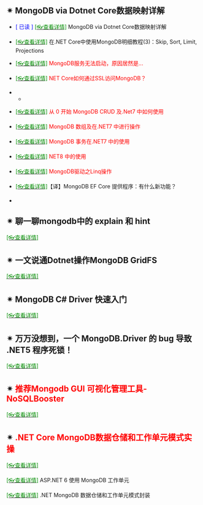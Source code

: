 <br/>

## ✴ MongoDB via Dotnet Core数据映射详解

- <span style='color:Blue'>[ 已读 ]</span> [<span style='color:#008B00'>[👓查看详情]</span>](https://mp.weixin.qq.com/s?__biz=MjM5MzI5Mzg1OA==&mid=2247484434&idx=2&sn=66bd1ed37ec67ba9a6eaa6a7c702495a&chksm=a698775f91effe494fe42bcae63d51237eacaf652bba0f87a6ad2226fc79f7e640b117b5930e&mpshare=1&scene=23&srcid=0121Poa2oN6afdldcNnbTX3i&sharer_sharetime=1611212821609&sharer_shareid=59de2f213c6a6639f6a4600116f6fabf#rd ':target=_blank') MongoDB via Dotnet Core数据映射详解

- [<span style='color:#008B00'>[👓查看详情]</span>](https://mp.weixin.qq.com/s?__biz=MjM5MzI5Mzg1OA==&mid=2247485365&idx=3&sn=18b5ae23addf703af3a326e455d08f96&chksm=a69874f891effdee2fae6f6b41c6a18dce9f083a408cdbb462a23f716a8eb9cbc6a13c77cd09&mpshare=1&scene=23&srcid=0126ehEuSAEVliN8xeJqLxtV&sharer_sharetime=1611629176124&sharer_shareid=59de2f213c6a6639f6a4600116f6fabf#rd ':target=_blank') 在.NET Core中使用MongoDB明细教程(3)：Skip, Sort, Limit, Projections

- [<span style='color:#008B00'>[👓查看详情]</span>](https://mp.weixin.qq.com/s?__biz=MzAwNTMxMzg1MA==&mid=2654087429&idx=7&sn=3339e93801a2fffad215e2db17671cfc&chksm=80d80d50b7af84463f33f6e5ca274410d7c91ab88596e6387e238db54e2cd6bf03c24cc2687b&mpshare=1&scene=23&srcid=0107Ep11InMkxaZgt5DdIvvm&sharer_sharetime=1641533810506&sharer_shareid=59de2f213c6a6639f6a4600116f6fabf#rd ':target=_blank') <span style='color:red'>MongoDB服务无法启动，原因居然是...</span>

- [<span style='color:#008B00'>[👓查看详情]</span>](https://mp.weixin.qq.com/s?__biz=MzAwNTMxMzg1MA==&mid=2654094974&idx=3&sn=cf846ddb92abe93ecf80e67fc2753d6c&chksm=80d8622bb7afeb3d1027d234774f71d65bdc4ac27c1beefefe92bdac0055dda940fcd0ad2eb7&mpshare=1&scene=23&srcid=1210YNjuHvBPujR0L7cwz0wC&sharer_sharetime=1670645625710&sharer_shareid=a6c83a6b87e114417312bf85e473adcb#rd ':target=_blank') <span style='color:red'>NET Core如何通过SSL访问MongoDB？</span>

- -

- [<span style='color:#008B00'>[👓查看详情]</span>](https://mp.weixin.qq.com/s/cDuO_knqW75FX7D3SaKfNw ':target=_blank') <span style='color:red'>从 0 开始 MongoDB CRUD 及.Net7 中如何使用</span>

- [<span style='color:#008B00'>[👓查看详情]</span>](https://mp.weixin.qq.com/s/n4uD8UTWvwpvJdyi-hAfxA ':target=_blank') <span style='color:red'>MongoDB 数组及在.NET7 中进行操作</span>

- [<span style='color:#008B00'>[👓查看详情]</span>](https://mp.weixin.qq.com/s/t3ye73k7n2ffFnddbv8oPg ':target=_blank') <span style='color:red'>MongoDB 事务在.NET7 中的使用</span>

- [<span style='color:#008B00'>[👓查看详情]</span>](https://learn.microsoft.com/zh-cn/aspnet/core/tutorials/first-mongo-app?view=aspnetcore-8.0&tabs=visual-studio ':target=_blank') <span style='color:red'>NET8 中的使用</span>

- [<span style='color:#008B00'>[👓查看详情]</span>](https://mp.weixin.qq.com/s?__biz=MzAwNTMxMzg1MA==&mid=2654097677&idx=6&sn=edaf3f77d2d27846052eb07b40273e6c&chksm=80d87558b7affc4e8a03a517dcddc5b692d5306488f5d4171e9c5a9c8948bb979191fabda428&mpshare=1&scene=23&srcid=10238qzwzyCYFh3sSrwXWPXL&sharer_shareinfo=f7162106f3ccf91352563a1818358071&sharer_shareinfo_first=f7162106f3ccf91352563a1818358071#rd ':target=_blank') <span style='color:red'>MongoDB驱动之Linq操作</span>

- [<span style='color:#008B00'>[👓查看详情]</span>](https://mp.weixin.qq.com/s?__biz=MzU4MzIyNDA0MQ==&mid=2247529060&idx=1&sn=5bb5d2f17598fc9ae9e067b373d65d71&chksm=fc7f0366788d02e36d647dd2f4a36c64ad9ca0e3bd4a43ebf65fd2438359b72a9a0ff24d4f61&mpshare=1&scene=23&srcid=0202RxY5w3K77Jgs7d05ONEv&sharer_shareinfo=deaa0647527106c483fcbf7678416b16&sharer_shareinfo_first=deaa0647527106c483fcbf7678416b16#rd ':target=_blank')【译】MongoDB EF Core 提供程序：有什么新功能？

- 

## ✴ 聊一聊mongodb中的 explain 和 hint

[<span style='color:#008B00'>[👓查看详情]</span>](https://mp.weixin.qq.com/s?__biz=MjM5MzI5Mzg1OA==&mid=2247486715&idx=1&sn=6cf0654e48c3636f577b7071db5e76d7&chksm=a6987fb691eff6a060dd019e449a96b66924242a108abe37435082c55ccd3e21fac909a93635&mpshare=1&scene=23&srcid=0126qfg5KbexMQ2l1p5MVL5G&sharer_sharetime=1611629724268&sharer_shareid=59de2f213c6a6639f6a4600116f6fabf#rd ':target=_blank') 

## ✴ 一文说通Dotnet操作MongoDB GridFS

[<span style='color:#008B00'>[👓查看详情]</span>](https://mp.weixin.qq.com/s?__biz=MjM5MzI5Mzg1OA==&mid=2247489534&idx=4&sn=4822762dae20acb4a57e666d5bf61809&chksm=a69864b391efeda516017d27fb17c827b01ed7e81da0f872851a56dbe4e63fc4e5af242b242e&mpshare=1&scene=23&srcid=0412iCb8ajUbnTt3bv0Df4Zh&sharer_sharetime=1618191965408&sharer_shareid=59de2f213c6a6639f6a4600116f6fabf#rd ':target=_blank') 

## ✴ MongoDB C# Driver 快速入门

[<span style='color:#008B00'>[👓查看详情]</span>](https://mp.weixin.qq.com/s?__biz=MjM5MzI5Mzg1OA==&mid=2247490616&idx=3&sn=e5b12e4063f2113a7b3f7c11d7046cf5&chksm=a6986f7591efe6639663e7ee6e8d0ab23c44084bb7651d3615e67de94a20eff091dd599d0305&mpshare=1&scene=23&srcid=0803GZ2SMfPA09hVBhXU8kgW&sharer_sharetime=1628005756352&sharer_shareid=59de2f213c6a6639f6a4600116f6fabf#rd ':target=_blank') 

## ✴ 万万没想到，一个 MongoDB.Driver 的 bug 导致 .NET5 程序死锁！

[<span style='color:#008B00'>[👓查看详情]</span>](https://mp.weixin.qq.com/s?__biz=MjM5MzI5Mzg1OA==&mid=2247491597&idx=1&sn=77343bbd5004ca54e699af0d69e3e19f&chksm=a69b934091ec1a56ca732de3b83db703d3415c6c1ca4af79f3dce0e195267e6975636c79001f&mpshare=1&scene=23&srcid=1118F91eOBNB6rXVzwJCJhdU&sharer_sharetime=1637202545553&sharer_shareid=59de2f213c6a6639f6a4600116f6fabf#rd ':target=_blank') 

## ✴ <span style='color:red'>推荐Mongodb GUI 可视化管理工具-NoSQLBooster</span>

[<span style='color:#008B00'>[👓查看详情]</span>](https://mp.weixin.qq.com/s?__biz=MzAwNTMxMzg1MA==&mid=2654086940&idx=8&sn=3d343686bb31d90dfd87e88ed8a9c70e&chksm=80d80349b7af8a5f7286b7ce7d420bbcc20a4c582ab7de4731bff85205b82c0bfe9c82092e17&mpshare=1&scene=23&srcid=1201Lylo0suxGKiorA7fLGjF&sharer_sharetime=1638353766459&sharer_shareid=59de2f213c6a6639f6a4600116f6fabf#rd ':target=_blank') 

## ✴ <span style='color:red'>.NET Core MongoDB数据仓储和工作单元模式实操</span>

[<span style='color:#008B00'>[👓查看详情]</span>](https://mp.weixin.qq.com/s?__biz=MzAwNTMxMzg1MA==&mid=2654096415&idx=6&sn=87aedead1896bf9bc229f4f8bc211817&chksm=80d8684ab7afe15c65662e02b7411dfbc9a6a5c065810f8ffc615beabdeb36f95358eda2c683&mpshare=1&scene=23&srcid=0414Rjw4wYUjYjqS9reUbwD9&sharer_sharetime=1681473981165&sharer_shareid=a6c83a6b87e114417312bf85e473adcb#rd ':target=_blank') 

[<span style='color:#008B00'>[👓查看详情]</span>](https://mp.weixin.qq.com/s?__biz=MzU2OTY3MTYzOA==&mid=2247491731&idx=1&sn=94d4bfa5edf7876a6eda0050b6f4b0f8&chksm=fcf98a2acb8e033c02543420516a8631ef71fcc7dda1e8a50b7efd8439185550aa0625586df2&mpshare=1&scene=23&srcid=0814jaf4eHgI6YfplsuxaOIY&sharer_sharetime=1692022908667&sharer_shareid=a6c83a6b87e114417312bf85e473adcb#rd ':target=_blank') ASP.NET 6 使用 MongoDB 工作单元

[<span style='color:#008B00'>[👓查看详情]</span>](https://mp.weixin.qq.com/s?__biz=MzU4MzIyNDA0MQ==&mid=2247529002&idx=1&sn=19be38398db696127b37c3ce49f22adb&chksm=fcde960140b2d09795e3f69f957a1ea8828fd5bb23d626cd4ab4bbdbd8bfa4de271e5c05c130&mpshare=1&scene=23&srcid=0127fIHFGLXv0gsrNU1FZYUV&sharer_shareinfo=11159fee795f517ed97a3ce0296e4ab3&sharer_shareinfo_first=11159fee795f517ed97a3ce0296e4ab3#rd ':target=_blank') .NET MongoDB 数据仓储和工作单元模式封装